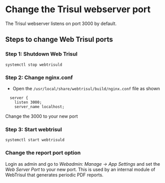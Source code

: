 # Change the Trisul webserver port

The Trisul webserver listens on port 3000 by default.

## Steps to change Web Trisul ports

### Step 1: Shutdown Web Trisul

```language-bash
systemctl stop webtrisuld
```

### Step 2: Change nginx.conf

- Open the `/usr/local/share/webtrisul/build/nginx.conf` file as shown

```
  server {
    listen 3000;
    server_name localhost;
```

Change the 3000 to your new port

### Step 3: Start webtrisul

```
systemctl start webtrisuld
```

### Change the report port option

Login as admin and go to *Webadmin: Manage -\> App Settings* and set the
*Web Server Port* to your new port. This is used by an internal module
of WebTrisul that generates periodic PDF reports.
